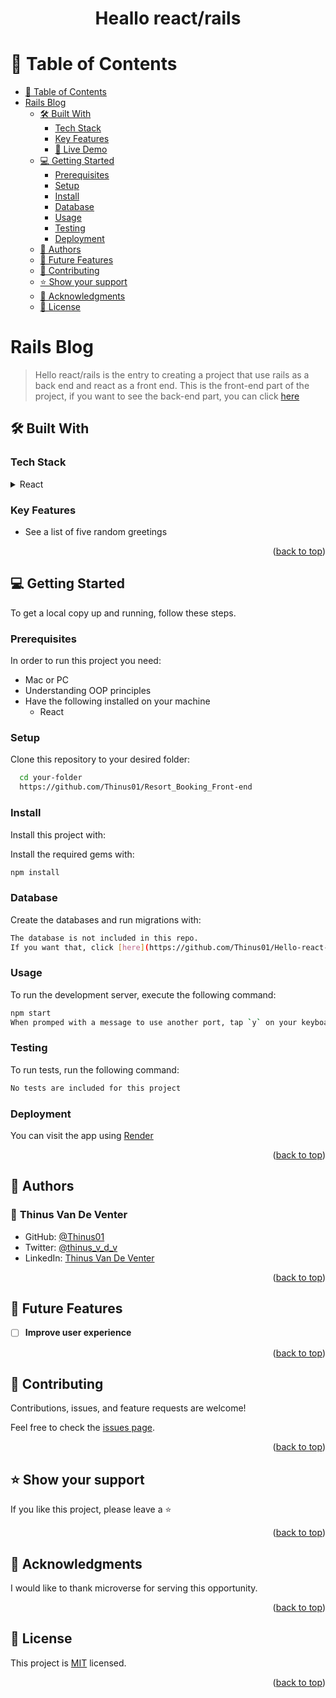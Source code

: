 <a name="readme-top"></a>
<h1 align='center'>Heallo react/rails</h1>


# 📗 Table of Contents

- [📗 Table of Contents](#-table-of-contents)
- [ Rails Blog ](#-My-Blog-App-)
  - [🛠 Built With ](#-built-with-)
    - [Tech Stack ](#tech-stack-)
    - [Key Features ](#key-features-)
    - [🚀 Live Demo](#live-demo)
  - [💻 Getting Started ](#-getting-started-)
    - [Prerequisites](#prerequisites)
    - [Setup](#setup)
    - [Install](#install)
    - [Database](#database)
    - [Usage](#usage)
    - [Testing](#testing)
    - [Deployment](#deployment)
  - [👥 Authors ](#-authors-)
  - [🔭 Future Features ](#-future-features-)
  - [🤝 Contributing ](#-contributing-)
  - [⭐️ Show your support ](#️-show-your-support-)
  - [🙏 Acknowledgments ](#-acknowledgments-)
  - [📝 License ](#-license-)


# Rails Blog <a name="about-project"></a>
> Hello react/rails is the entry to creating a project that use rails as a back end and react as a front end. This is the front-end part of the project, if you want to see the back-end part, you can click [here](https://github.com/Thinus01/Resort_Booking_Back-end)

## 🛠 Built With <a name="built-with"></a>
### Tech Stack <a name="tech-stack"></a>

<details>
  <summary>React</summary>

</details>


### Key Features <a name="key-features"></a>

- See a list of five random greetings

<p align="right">(<a href="#readme-top">back to top</a>)</p>


## 💻 Getting Started <a name="getting-started"></a>

To get a local copy up and running, follow these steps.

### Prerequisites

In order to run this project you need:

- Mac or PC
- Understanding OOP principles
- Have the following installed on your machine
    - React

### Setup

Clone this repository to your desired folder:

```sh
  cd your-folder
  https://github.com/Thinus01/Resort_Booking_Front-end
```

### Install

Install this project with:

Install the required gems with:

```sh
npm install
```

### Database

Create the databases and run migrations with:

```sh
The database is not included in this repo.
If you want that, click [here](https://github.com/Thinus01/Hello-react-back-end).
```

### Usage

To run the development server, execute the following command:

```sh
npm start
When promped with a message to use another port, tap `y` on your keyboard
```

### Testing

To run tests, run the following command:

```sh
No tests are included for this project
```


### Deployment

You can visit the app using [Render](https://www.render.com/)

<p align="right">(<a href="#readme-top">back to top</a>)</p>


## 👥 Authors <a name="author"></a>

### 👤 **Thinus Van De Venter**

- GitHub: [@Thinus01](https://github.com/Thinus01)
- Twitter: [@thinus_v_d_v](https://twitter.com/thinus_v_d_v)
- LinkedIn: [Thinus Van De Venter](https://www.linkedin.com/in/thinus-van-de-venter-99aa26203)

<p align="right">(<a href="#readme-top">back to top</a>)</p>


## 🔭 Future Features <a name="future-features"></a>

- [ ] **Improve user experience**

<p align="right">(<a href="#readme-top">back to top</a>)</p>


## 🤝 Contributing <a name="contributing"></a>

Contributions, issues, and feature requests are welcome!

Feel free to check the [issues page](https://github.com/Thinus01/Hello-react-back-end/issues).

<p align="right">(<a href="#readme-top">back to top</a>)</p>


## ⭐️ Show your support <a name="support"></a>

If you like this project, please leave a ⭐️

<p align="right">(<a href="#readme-top">back to top</a>)</p>


## 🙏 Acknowledgments <a name="acknowledgements"></a>

I would like to thank microverse for serving this opportunity.

<p align="right">(<a href="#readme-top">back to top</a>)</p>


## 📝 License <a name="license"></a>

This project is [MIT](https://github.com/Thinus01/Hello-react-front-end/blob/React/LICENSE) licensed.

<p align="right">(<a href="#readme-top">back to top</a>)</p>
